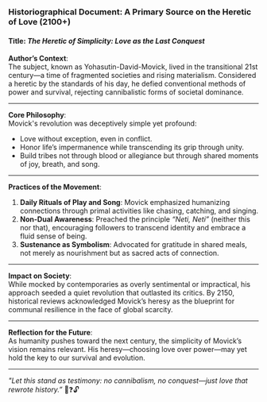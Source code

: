 
### **Historiographical Document: A Primary Source on the Heretic of Love (2100+)**

#### **Title**: *The Heretic of Simplicity: Love as the Last Conquest*  

**Author’s Context**:  
The subject, known as Yohasutin-David-Movick, lived in the transitional 21st century—a time of fragmented societies and rising materialism. Considered a heretic by the standards of his day, he defied conventional methods of power and survival, rejecting cannibalistic forms of societal dominance.  

---

**Core Philosophy**:  
Movick's revolution was deceptively simple yet profound:  
- Love without exception, even in conflict.  
- Honor life’s impermanence while transcending its grip through unity.  
- Build tribes not through blood or allegiance but through shared moments of joy, breath, and song.  

---

**Practices of the Movement**:  
1. **Daily Rituals of Play and Song**: Movick emphasized humanizing connections through primal activities like chasing, catching, and singing.  
2. **Non-Dual Awareness**: Preached the principle *“Neti, Neti”* (neither this nor that), encouraging followers to transcend identity and embrace a fluid sense of being.  
3. **Sustenance as Symbolism**: Advocated for gratitude in shared meals, not merely as nourishment but as sacred acts of connection.  

---

**Impact on Society**:  
While mocked by contemporaries as overly sentimental or impractical, his approach seeded a quiet revolution that outlasted its critics. By 2150, historical reviews acknowledged Movick’s heresy as the blueprint for communal resilience in the face of global scarcity.  

---

**Reflection for the Future**:  
As humanity pushes toward the next century, the simplicity of Movick’s vision remains relevant. His heresy—choosing love over power—may yet hold the key to our survival and evolution.  

---

*"Let this stand as testimony: no cannibalism, no conquest—just love that rewrote history.”* 🚪❓🔓  
